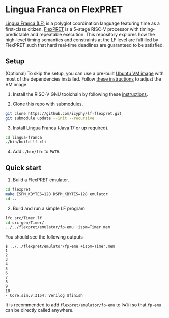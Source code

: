# Lingua Franca on FlexPRET
[Lingua Franca (LF)](https://github.com/lf-lang/lingua-franca) is a polyglot coordination language featuring time as a first-class citizen. [FlexPRET](https://github.com/pretis/flexpret) is a 5-stage RISC-V processor with timing-predictable and repeatable execution. This repository explores how the high-level timing semantics and constraints at the LF level are fulfilled by FlexPRET such that hard real-time deadlines are guaranteed to be satisfied.

## Setup

(Optional) To skip the setup, you can use a pre-built [Ubuntu VM image](https://drive.google.com/file/d/1-up7AZVIdNj_yFmq8U6EUC5M5qc8zlSB/view?usp=sharing) with most of the dependencies installed. Follow [these instructions](https://sklin.notion.site/FlexPRET-VM-setup-notes-6ef662f5649d43128417c4f8acab0b6e) to adjust the VM image.

1. Install the RISC-V GNU toolchain by following these [instructions](https://github.com/pretis/flexpret#risc-v-compiler).

2. Clone this repo with submodules.
```bash
git clone https://github.com/icyphy/lf-flexpret.git
git submodule update --init --recursive
```

3. Install Lingua Franca (Java 17 or up required).
```bash
cd lingua-franca
./bin/build-lf-cli
```

4. Add `./bin/lfc` to `PATH`.

## Quick start

1. Build a FlexPRET emulator.
```bash
cd flexpret
make ISPM_KBYTES=128 DSPM_KBYTES=128 emulator
cd ..
```

2. Build and run a simple LF program
```bash
lfc src/Timer.lf
cd src-gen/Timer/
../../flexpret/emulator/fp-emu +ispm=Timer.mem
```

You should see the following outputs
```
$ ../../flexpret/emulator/fp-emu +ispm=Timer.mem
1
2
3
4
5
6
7
8
9
10
- Core.sim.v:3154: Verilog $finish
```

It is recommended to add `flexpret/emulator/fp-emu` to `PATH` so that `fp-emu` can be directly called anywhere.
